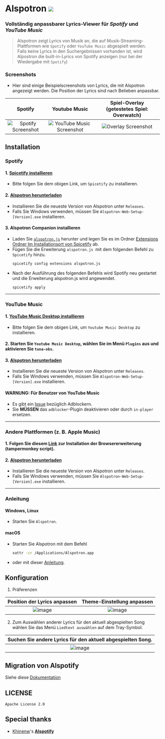 # Alspotron <a href="https://github.com/organization/alspotron/releases/latest"><img src="https://img.shields.io/github/downloads/organization/alspotron/total.svg"/></a>

### Vollständig anpassbarer Lyrics-Viewer für *Spotify* und *YouTube Music* 

> Alspotron zeigt Lyrics von Musik an, die auf Musik-Streaming-Plattformen wie `Spotify` oder `YouTube Music` abgespielt werden. \
> Falls keine Lyrics in den Suchergebnissen vorhanden ist, wird Alpostron die built-in-Lyrics von Spotify anzeigen (nur bei der Wiedergabe mit `Spotify`)

### Screenshots

-   Hier sind einige Beispielscreenshots von Lyrics, die mit Alspotron angezeigt werden. Die Position der Lyrics sind nach Belieben anpassbar.

|                        Spotify                         |                                                        Youtube Music                                                        |                                         Spiel-Overlay (getestetes Spiel: Overwatch)                                         |
|:------------------------------------------------------:|:---------------------------------------------------------------------------------------------------------------------------:|:---------------------------------------------------------------------------------------------------------------------:|
| ![Spotify Screenshot](https://i.imgur.com/0JJMhaU.png) | ![YouTube Music Screenshot](https://github.com/organization/alspotron/assets/16558115/fc22323e-d0b2-4abc-882e-2281c13f4cf4) | ![Overlay Screenshot](https://github.com/organization/alspotron/assets/16558115/7bb95071-b8f7-45e1-af59-02e1586d5dcc) |

## Installation

### Spotify

#### 1.  [Spicetify installieren](https://github.com/khanhas/spicetify-cli)

  -   Bitte folgen Sie dem obigen Link, um `Spicetify` zu installieren.

#### 2.  [Alspotron herunterladen](https://github.com/organization/alspotron/releases)

  -   Installieren Sie die neueste Version von Alspotron unter `Releases`.
  -   Falls Sie Windows verwenden, müssen Sie `Alspotron-Web-Setup-[Version].exe` installieren.

#### 3.  Alspotron Companion installieren

  -   Laden Sie [`alspotron.js`](https://powernukkit.github.io/DownGit/#/home?directFile=1&url=https://github.com/organization/alspotron/blob/master/extensions/alspotron.js) herunter und legen Sie es im Ordner [Extensions Ordner Im Installationsort von Spicetify](https://spicetify.app/docs/advanced-usage/extensions/) ab.
  -   Fügen Sie die Erweiterung `alspotron.js `mit dem folgenden Befehl zu `Spicetify` hinzu.
      ```bash
      spicetify config extensions alspotron.js
      ```
  -   Nach der Ausführung des folgenden Befehls wird Spotify neu gestartet und die Erweiterung alspotron.js wird angewendet.
      ```bash
      spicetify apply
      ``` 

---

### YouTube Music

#### 1.  [YouTube Music Desktop installieren](https://github.com/th-ch/youtube-music/releases)

  -   Bitte folgen Sie dem obigen Link, um `Youtube Music Desktop` zu installieren.

#### 2.  Starten Sie `Youtube Music Desktop`, wählen Sie im Menü `Plugins` aus und aktivieren Sie `tuna-obs`.

#### 3.  [Alspotron herunterladen](https://github.com/organization/alspotron/releases)

  -   Installieren Sie die neueste Version von Alspotron unter `Releases`.
  -   Falls Sie Windows verwenden, müssen Sie `Alspotron-Web-Setup-[Version].exe` installieren.

#### WARNUNG: Für Benutzer von YouTube Music

- Es gibt ein [Issue](https://github.com/organization/alspotron/issues/1) bezüglich Adblockern.
- Sie **MÜSSEN** das `adblocker`-Plugin deaktivieren oder durch `in-player` ersetzen.

---

### Andere Plattformen (z. B. Apple Music)

#### 1. Folgen Sie diesem [Link](https://github.com/univrsal/tuna) zur Installation der Browsererweiterung (tampermonkey script).
#### 2.  [Alspotron herunterladen](https://github.com/organization/alspotron/releases)
  -   Installieren Sie die neueste Version von Alspotron unter `Releases`.
  -   Falls Sie Windows verwenden, müssen Sie `Alspotron-Web-Setup-[Version].exe` installieren.

---

### Anleitung

#### Windows, Linux

-   Starten Sie `Alspotron`.

#### macOS

-   Starten Sie Alspotron mit dem Befehl
    ```bash
    xattr -cr /Applications/Alspotron.app
    ```
-   oder mit dieser [Anleitung](https://www.macworld.com/article/672947/how-to-open-a-mac-app-from-an-unidentified-developer.html).

## Konfiguration

1.  Präferenzen

|                                        Position der Lyrics anpassen                                         |                                         Theme-Einstellung anpassen                                         |
|:--------------------------------------------------------------------------------------------------------:|:--------------------------------------------------------------------------------------------------------:|
| ![image](https://github.com/organization/alspotron/assets/16558115/d09cc0ec-cab7-4fd4-89fe-0836699e352a) | ![image](https://github.com/organization/alspotron/assets/16558115/2e4ae98b-559e-4e8d-b3bb-f5e3081bcf88) |

2.  Zum Auswählen anderer Lyrics für den aktuell abgespielten Song wählen Sie das Menü `Liedtext auswählen` auf dem Tray-Symbol.

|                         Suchen Sie andere Lyrics für den aktuell abgespielten Song.                         |
|:--------------------------------------------------------------------------------------------------------:|
| ![image](https://github.com/organization/alspotron/assets/16558115/0315c44e-27cb-4882-a7d8-e6e91531790a) |

## Migration von Alspotify

Siehe diese [Dokumentation](https://github.com/organization/alspotron/blob/master/MIGRATION_FROM_ALSPOTIFY.md)

## LICENSE

`Apache License 2.0`

## Special thanks

-   [Khinenw](https://github.com/HelloWorld017)'s **[Alspotify](https://github.com/HelloWorld017/alspotify)**
